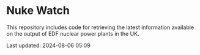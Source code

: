 # Nuke Watch

This repository includes code for retrieving the latest information available on the output of EDF nuclear power plants in the UK.

Last updated: 2024-08-06 05:09